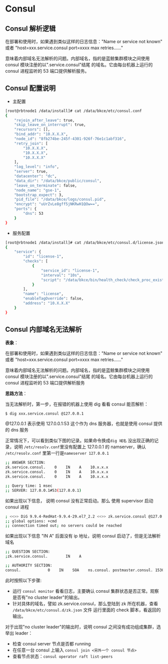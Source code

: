 # Consul
## Consul 解析逻辑

在部署和使用时，如果遇到类似这样的日志信息："Name or service not known" 或者 "host=xxx.service.consul port=xxxx max retries……"

意味着内部域名无法解析的问题。内部域名，指的是蓝鲸集群模块之间使用 consul 模块注册的以".service.consul"结尾 的域名。它由每台机器上运行的 consul 进程监听的 53 端口提供解析服务。

## Consul 配置说明

- 主配置

```bash
[root@rbtnode1 /data/install]# cat /data/bkce/etc/consul.conf
{
    "rejoin_after_leave": true,
    "skip_leave_on_interrupt": true,
    "recursors": [],
    "bind_addr": "10.X.X.X",
    "node_id": "8fb274be-245f-4301-926f-76e1c1abf316",
    "retry_join": [
        "10.X.X.X",
        "10.X.X.X",
        "10.X.X.X"
    ],
    "log_level": "info",
    "server": true,
    "datacenter": "dc",
    "data_dir": "/data/bkce/public/consul",
    "leave_on_terminate": false,
    "node_name": "gse-1",
    "bootstrap_expect": 3,
    "pid_file": "/data/bkce/logs/consul.pid",
    "encrypt": "uUrZvLe8gff5jNKRwH1QOw==",
    "ports": {
        "dns": 53
    }
}
```

- 服务配置

```bash
[root@rbtnode1 /data/install]# cat /data/bkce/etc/consul.d/license.json
{
    "service": {
        "id": "license-1",
        "checks": [
            {
                "service_id": "license-1",
                "interval": "10s",
                "script": "/data/bkce/bin/health_check/check_proc_exists -m license"
            }
        ],
        "name": "license",
        "enableTagOverride": false,
        "address": "10.X.X.X"
    }
}
```

## Consul 内部域名无法解析

**表象**：

在部署和使用时，如果遇到类似这样的日志信息："Name or service not known" 或者 "host=xxx.service.consul port=xxxx max retries……"

意味着内部域名无法解析的问题。内部域名，指的是蓝鲸集群模块之间使用 consul 模块注册的以".service.consul"结尾 的域名。它由每台机器上运行的 consul 进程监听的 53 端口提供解析服务

**思路方法**：

当无法解析时，第一步，在报错的机器上使用 dig 看看 consul 能否解析：

```bash
$ dig xxx.service.consul @127.0.0.1
```

@127.0.0.1 表示使用 127.0.0.1:53 这个作为 dns 服务器，也就是使用 consul 提供的 dns 服务

正常情况下，可以看到类似下图的记录。如果命令换成`dig 域名` 没出现正确的记录，说明 `/etc/resolv.conf`里没有配置上 127.0.0.1 的 namserver，确认 `/etc/resolv.conf` 里第一行是`nameserver 127.0.0.1`

```bash
;; ANSWER SECTION:
zk.service.consul.    0    IN    A    10.x.x.x
zk.service.consul.    0    IN    A    10.x.x.x
zk.service.consul.    0    IN    A    10.x.x.x

;; Query time: 1 msec
;; SERVER: 127.0.0.1#53(127.0.0.1)
```

如果出现以下信息， 说明 consul 没有正常启动。那么 使用 supervisor 启动 consul 进程

```bash
; <<>> DiG 9.9.4-RedHat-9.9.4-29.el7_2.2 <<>> zk.service.consul @127.0.0.1
;; global options: +cmd
;; connection timed out; no servers could be reached
```

如果出现以下信息 "IN A" 后面没有 ip 地址，说明 consul 启动了，但是无法解析域名

```bash
;; QUESTION SECTION:
;zk.service.consul.        IN    A

;; AUTHORITY SECTION:
consul.            0    IN    SOA    ns.consul. postmaster.consul. 1530849644 3600 600 86400 0
```

此时按照以下步骤:

- 运行 `consul monitor` 看看日志，主要确认 consul 集群状态是否正常。观察是否有"no cluster leader"的输出。
- 针对具体的域名，譬如 zk.service.consul，那么登陆到 zk 所在机器，查看 `/data/bkce/etc/consul.d/zk.json` 文件 运行里面的 check 脚本，看返回的输出。

对于出现"no cluster leader"的输出时，说明 consul 之间没有成功组成集群，选举出 leader：

- 检查 consul server 节点是否都 running
- 在任意一台 consul 上输入 `consul join <另外一个 consul 节点>`
- 查看节点状态：`consul operator raft list-peers`
